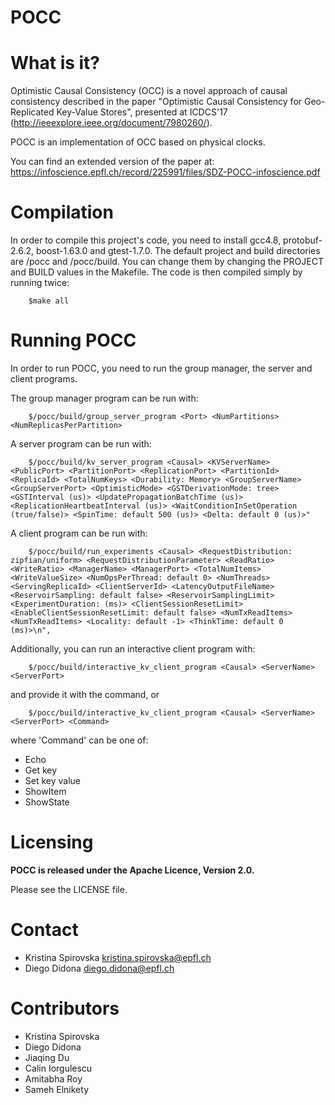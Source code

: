 # POCC

<h1>What is it?</h1>

Optimistic Causal Consistency (OCC) is a novel approach of causal consistency described in the paper "Optimistic Causal Consistency for Geo-Replicated Key-Value Stores", presented at ICDCS'17 (http://ieeexplore.ieee.org/document/7980260/).

POCC is an implementation of OCC based on physical clocks.

You can find an extended version of the paper at:
https://infoscience.epfl.ch/record/225991/files/SDZ-POCC-infoscience.pdf

<h1>Compilation</h1>

In order to compile this project\'s code, you need to install gcc4.8, protobuf-2.6.2, boost-1.63.0 and gtest-1.7.0.
The default project and build directories are /pocc and /pocc/build. You can change them by changing the PROJECT and BUILD values in the Makefile.
The code is then compiled simply by running twice:

```
    $make all
```

<h1>Running POCC</h1>

In order to run POCC, you need to run the group manager, the server and client programs.

The group manager program can be run with:

```
    $/pocc/build/group_server_program <Port> <NumPartitions> <NumReplicasPerPartition>
```
 
A server program can be run with:

```
    $/pocc/build/kv_server_program <Causal> <KVServerName> <PublicPort> <PartitionPort> <ReplicationPort> <PartitionId> <ReplicaId> <TotalNumKeys> <Durability: Memory> <GroupServerName> <GroupServerPort> <OptimisticMode> <GSTDerivationMode: tree> <GSTInterval (us)> <UpdatePropagationBatchTime (us)> <ReplicationHeartbeatInterval (us)> <WaitConditionInSetOperation (true/false)> <SpinTime: default 500 (us)> <Delta: default 0 (us)>"
```
              
A client program can be run with:

```
    $/pocc/build/run_experiments <Causal> <RequestDistribution: zipfian/uniform> <RequestDistributionParameter> <ReadRatio> <WriteRatio> <ManagerName> <ManagerPort> <TotalNumItems> <WriteValueSize> <NumOpsPerThread: default 0> <NumThreads> <ServingReplicaId> <ClientServerId> <LatencyOutputFileName> <ReservoirSampling: default false> <ReservoirSamplingLimit> <ExperimentDuration: (ms)> <ClientSessionResetLimit> <EnableClientSessionResetLimit: default false> <NumTxReadItems> <NumTxReadItems> <Locality: default -1> <ThinkTime: default 0 (ms)>\n",
```

Additionally, you can run an interactive client program with:

```
    $/pocc/build/interactive_kv_client_program <Causal> <ServerName> <ServerPort>
```
    
and provide it with the command, or
```
    $/pocc/build/interactive_kv_client_program <Causal> <ServerName> <ServerPort> <Command>
```

where 'Command' can be one of: 

- Echo
- Get key
- Set key value
- ShowItem
- ShowState

<h1>Licensing</h1>

**POCC is released under the Apache Licence, Version 2.0.** 

Please see the LICENSE file.
                                
<h1>Contact</h1>

- Kristina Spirovska <kristina.spirovska@epfl.ch>
- Diego Didona <diego.didona@epfl.ch>

<h1>Contributors</h1>

- Kristina Spirovska
- Diego Didona
- Jiaqing Du
- Calin Iorgulescu
- Amitabha Roy
- Sameh Elnikety







